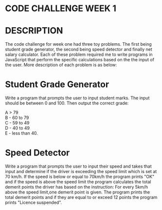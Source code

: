 # CODE CHALLENGE WEEK 1

# DESCRIPTION

The code challenge for week one had three toy problems. The first being student grade generator, the second being speed detector and finally net salary calculator. Each of these problem required me to write programs in JavaScript that perform the specific calculations based on the the input of the user. More description of each problem is as below:

# Student Grade Generator

Write a program that prompts the user to input student marks. The input should be between 0 and 100. Then output the correct grade:

A > 79<br>
B - 60 to 79<br>
C - 59 to 49<br>
D - 40 to 49<br>
E - less than 40.

# Speed Detector

Write a program that prompts the user to input their speed and takes that input and determine if the driver is exceeding the speed limit which is set at 70 km/h. If the speed is below or equal to 70km/h the program prints "OK" and if the speed is above the speed limit the program calculates the total demerit points the driver has based on the instruction:
For every 5km/h above the speed limit,one demerit point is given.
The program prints the total demerit points and if they are equal to or exceed 12 points the program prints "Licence suspended".

